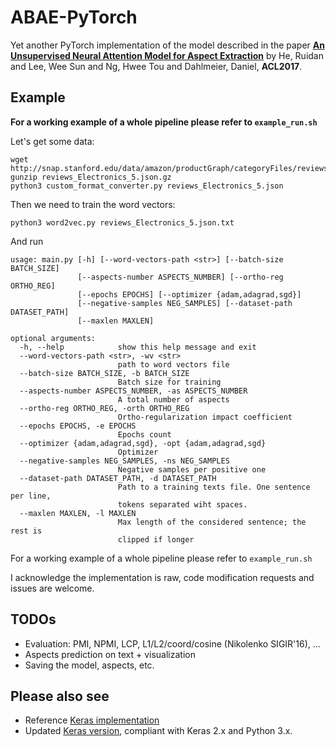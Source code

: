 # ABAE-PyTorch

Yet another PyTorch implementation of the model described in the paper [**An Unsupervised Neural Attention Model for Aspect Extraction**](https://aclweb.org/anthology/papers/P/P17/P17-1036/) by He, Ruidan and  Lee, Wee Sun  and  Ng, Hwee Tou  and  Dahlmeier, Daniel, **ACL2017**.

## Example

**For a working example of a whole pipeline please refer to `example_run.sh`**

Let's get some data:

```
wget http://snap.stanford.edu/data/amazon/productGraph/categoryFiles/reviews_Electronics_5.json.gz
gunzip reviews_Electronics_5.json.gz    
python3 custom_format_converter.py reviews_Electronics_5.json
```

Then we need to train the word vectors:
    
```
python3 word2vec.py reviews_Electronics_5.json.txt
```
And run 

```
usage: main.py [-h] [--word-vectors-path <str>] [--batch-size BATCH_SIZE]
               [--aspects-number ASPECTS_NUMBER] [--ortho-reg ORTHO_REG]
               [--epochs EPOCHS] [--optimizer {adam,adagrad,sgd}]
               [--negative-samples NEG_SAMPLES] [--dataset-path DATASET_PATH]
               [--maxlen MAXLEN]

optional arguments:
  -h, --help            show this help message and exit
  --word-vectors-path <str>, -wv <str>
                        path to word vectors file
  --batch-size BATCH_SIZE, -b BATCH_SIZE
                        Batch size for training
  --aspects-number ASPECTS_NUMBER, -as ASPECTS_NUMBER
                        A total number of aspects
  --ortho-reg ORTHO_REG, -orth ORTHO_REG
                        Ortho-regularization impact coefficient
  --epochs EPOCHS, -e EPOCHS
                        Epochs count
  --optimizer {adam,adagrad,sgd}, -opt {adam,adagrad,sgd}
                        Optimizer
  --negative-samples NEG_SAMPLES, -ns NEG_SAMPLES
                        Negative samples per positive one
  --dataset-path DATASET_PATH, -d DATASET_PATH
                        Path to a training texts file. One sentence per line,
                        tokens separated wiht spaces.
  --maxlen MAXLEN, -l MAXLEN
                        Max length of the considered sentence; the rest is
                        clipped if longer

```

For a working example of a whole pipeline please refer to `example_run.sh` 

I acknowledge the implementation is raw, code modification requests and issues are welcome.

## TODOs

* Evaluation: PMI, NPMI, LCP, L1/L2/coord/cosine (Nikolenko SIGIR'16), ...
* Aspects prediction on text + visualization
* Saving the model, aspects, etc.

## Please also see

* Reference [Keras implementation](https://github.com/ruidan/Unsupervised-Aspect-Extraction)
* Updated [Keras version](https://github.com/madrugado/Attention-Based-Aspect-Extraction), compliant with Keras 2.x and Python 3.x.
